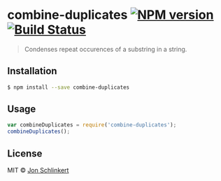 # combine-duplicates [![NPM version](https://badge.fury.io/js/combine-duplicates.svg)](https://npmjs.org/package/combine-duplicates) [![Build Status](https://travis-ci.org/jonschlinkert/combine-duplicates.svg?branch=master)](https://travis-ci.org/jonschlinkert/combine-duplicates)

> Condenses repeat occurences of a substring in a string.

## Installation

```sh
$ npm install --save combine-duplicates
```

## Usage

```js
var combineDuplicates = require('combine-duplicates');
combineDuplicates();
```

## License

MIT © [Jon Schlinkert](https://github.com/jonschlinkert)
